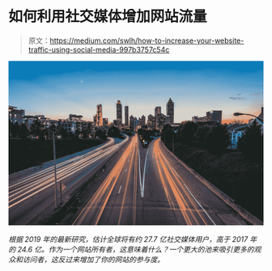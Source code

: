 # 如何利用社交媒体增加网站流量

> 原文：<https://medium.com/swlh/how-to-increase-your-website-traffic-using-social-media-997b3757c54c>

![](img/cc1db606a2650d4c676227c42e9c59b2.png)

*根据 2019 年的最新研究，估计全球将有约 27.7 亿社交媒体用户，高于 2017 年的 24.6 亿。作为一个网站所有者，这意味着什么？一个更大的池来吸引更多的观众和访问者，这反过来增加了你的网站的参与度。*